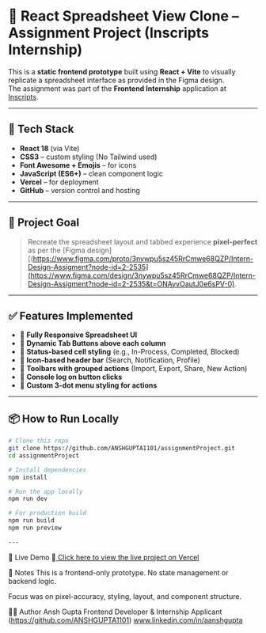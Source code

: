 # 🧾 React Spreadsheet View Clone – Assignment Project (Inscripts Internship)

This is a **static frontend prototype** built using **React + Vite** to visually replicate a spreadsheet interface as provided in the Figma design.  
The assignment was part of the **Frontend Internship** application at [Inscripts](https://www.inscripts.com/).

---

## 🔨 Tech Stack

- **React 18** (via Vite)
- **CSS3** – custom styling (No Tailwind used)
- **Font Awesome + Emojis** – for icons
- **JavaScript (ES6+)** – clean component logic
- **Vercel** – for deployment
- **GitHub** – version control and hosting

---

## 🎯 Project Goal

> Recreate the spreadsheet layout and tabbed experience **pixel-perfect** as per the [Figma design][(https://www.figma.com/proto/3nywpu5sz45RrCmwe68QZP/Intern-Design-Assigment?node-id=2-2535](https://www.figma.com/design/3nywpu5sz45RrCmwe68QZP/Intern-Design-Assigment?node-id=2-2535&t=ONAyvOautJ0e6sPV-0).

---

## ✅ Features Implemented

- 🔹 **Fully Responsive Spreadsheet UI**
- 🔹 **Dynamic Tab Buttons above each column**
- 🔹 **Status-based cell styling** (e.g., In-Process, Completed, Blocked)
- 🔹 **Icon-based header bar** (Search, Notification, Profile)
- 🔹 **Toolbars with grouped actions** (Import, Export, Share, New Action)
- 🔹 **Console log on button clicks**
- 🔹 **Custom 3-dot menu styling for actions**

---

## 📦 How to Run Locally

```bash
# Clone this repo
git clone https://github.com/ANSHGUPTA1101/assignmentProject.git
cd assignmentProject

# Install dependencies
npm install

# Run the app locally
npm run dev

# For production build
npm run build
npm run preview

---
```


🚀 Live Demo
🔗[ Click here to view the live project on Vercel](https://assignment-project-woad.vercel.app/)

📌 Notes
This is a frontend-only prototype. No state management or backend logic.

Focus was on pixel-accuracy, styling, layout, and component structure.


🙋‍♂️ Author
Ansh Gupta
Frontend Developer & Internship Applicant
(https://github.com/ANSHGUPTA1101)
www.linkedin.com/in/aanshgupta


